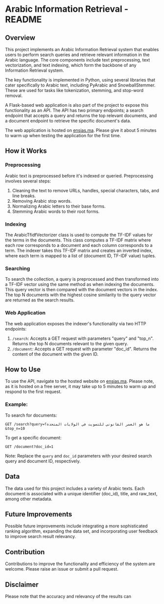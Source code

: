 # Arabic Information Retrieval - README

## Overview
This project implements an Arabic Information Retrieval system that enables users to perform search queries and retrieve relevant information in the Arabic language. The core components include text preprocessing, text vectorization, and text indexing, which form the backbone of any Information Retrieval system.

The key functionality is implemented in Python, using several libraries that cater specifically to Arabic text, including PyArabic and SnowballStemmer. These are used for tasks like tokenization, stemming, and stop-word removal.

A Flask-based web application is also part of the project to expose this functionality as an API. The API has two primary endpoints; a search endpoint that accepts a query and returns the top relevant documents, and a document endpoint to retrieve the specific document's data.

The web application is hosted on [ensias.ma](http://ensias.ma). Please give it about 5 minutes to warm up when testing the application for the first time.

## How it Works

### Preprocessing
Arabic text is preprocessed before it's indexed or queried. Preprocessing involves several steps:
1. Cleaning the text to remove URLs, handles, special characters, tabs, and line breaks.
2. Removing Arabic stop words.
3. Normalizing Arabic letters to their base forms.
4. Stemming Arabic words to their root forms.

### Indexing
The ArabicTfidfVectorizer class is used to compute the TF-IDF values for the terms in the documents. This class computes a TF-IDF matrix where each row corresponds to a document and each column corresponds to a term. The indexer takes this TF-IDF matrix and creates an inverted index, where each term is mapped to a list of (document ID, TF-IDF value) tuples.

### Searching
To search the collection, a query is preprocessed and then transformed into a TF-IDF vector using the same method as when indexing the documents. This query vector is then compared with the document vectors in the index. The top N documents with the highest cosine similarity to the query vector are returned as the search results.

### Web Application
The web application exposes the indexer's functionality via two HTTP endpoints:
1. `/search`: Accepts a GET request with parameters "query" and "top_n". Returns the top N documents relevant to the given query.
2. `/document`: Accepts a GET request with parameter "doc_id". Returns the content of the document with the given ID.

## How to Use
To use the API, navigate to the hosted website on [ensias.ma](http://ensias.ma). Please note, as it is hosted on a free server, it may take up to 5 minutes to warm up and respond to the first request.

### Example:

To search for documents:
```
GET /search?query=ما هو العمر القانوني للتصويت في الولايات المتحدة؟&top_n=10
```

To get a specific document:
```
GET /document?doc_id=1
```

Note: Replace the `query` and `doc_id` parameters with your desired search query and document ID, respectively.

## Data
The data used for this project includes a variety of Arabic texts. Each document is associated with a unique identifier (doc_id), title, and raw_text, among other metadata.

## Future Improvements
Possible future improvements include integrating a more sophisticated ranking algorithm, expanding the data set, and incorporating user feedback to improve search result relevancy. 

## Contribution
Contributions to improve the functionality and efficiency of the system are welcome. Please raise an issue or submit a pull request.

## Disclaimer
Please note that the accuracy and relevancy of the results can
